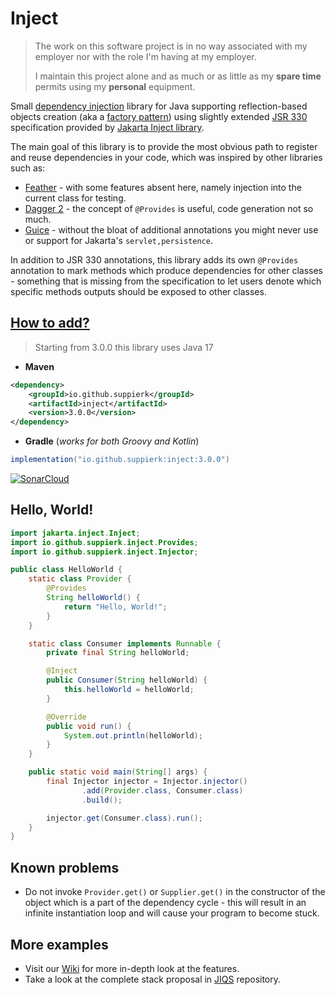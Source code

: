 # Inject

> The work on this software project is in no way associated with my employer nor with the role I'm having at my
> employer.
>
> I maintain this project alone and as much or as little as my **spare time** permits using my **personal** equipment.

Small [dependency injection](https://en.wikipedia.org/wiki/Dependency_injection) library for Java supporting
reflection-based objects creation (aka a [factory pattern](https://en.wikipedia.org/wiki/Factory_method_pattern)) using
slightly extended [JSR 330](https://jcp.org/en/jsr/detail?id=330) specification provided
by [Jakarta Inject library](https://mvnrepository.com/artifact/jakarta.inject/jakarta.inject-api).

The main goal of this library is to provide the most obvious path to register and reuse dependencies in your code, which
was inspired by other libraries such as:

- [Feather](https://github.com/zsoltherpai/feather) - with some features absent here, namely injection into the current
  class for testing.
- [Dagger 2](https://github.com/google/dagger) - the concept of `@Provides` is useful, code generation not so much.
- [Guice](https://github.com/google/guice) - without the bloat of additional annotations you might never use or support
  for Jakarta's `servlet,persistence`.

In addition to JSR 330 annotations, this library adds its own `@Provides` annotation to mark methods which produce
dependencies for other classes - something that is missing from the specification to let users denote which specific
methods outputs should be exposed to other classes.

## [How to add?](https://mvnrepository.com/artifact/io.github.suppierk/inject)

> Starting from 3.0.0 this library uses Java 17

- **Maven**

```xml
<dependency>
    <groupId>io.github.suppierk</groupId>
    <artifactId>inject</artifactId>
    <version>3.0.0</version>
</dependency>
```

- **Gradle** (_works for both Groovy and Kotlin_)

```groovy
implementation("io.github.suppierk:inject:3.0.0")
```

[![SonarCloud](https://sonarcloud.io/images/project_badges/sonarcloud-orange.svg)](https://sonarcloud.io/summary/overall?id=SuppieRK_inject)

## Hello, World!

```java
import jakarta.inject.Inject;
import io.github.suppierk.inject.Provides;
import io.github.suppierk.inject.Injector;

public class HelloWorld {
    static class Provider {
        @Provides
        String helloWorld() {
            return "Hello, World!";
        }
    }

    static class Consumer implements Runnable {
        private final String helloWorld;

        @Inject
        public Consumer(String helloWorld) {
            this.helloWorld = helloWorld;
        }

        @Override
        public void run() {
            System.out.println(helloWorld);
        }
    }

    public static void main(String[] args) {
        final Injector injector = Injector.injector()
                .add(Provider.class, Consumer.class)
                .build();

        injector.get(Consumer.class).run();
    }
}
```

## Known problems

- Do not invoke `Provider.get()` or `Supplier.get()` in the constructor of the object which is a part of the dependency
  cycle - this will result in an infinite instantiation loop and will cause your program to become stuck.

## More examples

- Visit our [Wiki](https://github.com/SuppieRK/inject/wiki) for more in-depth look at the features.
- Take a look at the complete stack proposal in [JIQS](https://github.com/SuppieRK/jiqs) repository.
